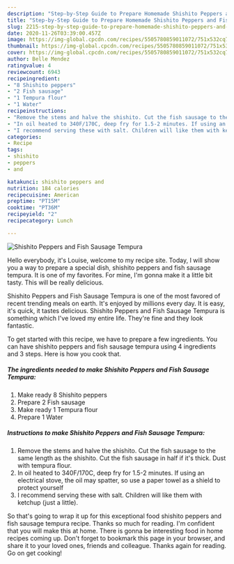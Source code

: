 ```yaml
---
description: "Step-by-Step Guide to Prepare Homemade Shishito Peppers and Fish Sausage Tempura"
title: "Step-by-Step Guide to Prepare Homemade Shishito Peppers and Fish Sausage Tempura"
slug: 2215-step-by-step-guide-to-prepare-homemade-shishito-peppers-and-fish-sausage-tempura
date: 2020-11-26T03:39:00.457Z
image: https://img-global.cpcdn.com/recipes/5505780859011072/751x532cq70/shishito-peppers-and-fish-sausage-tempura-recipe-main-photo.jpg
thumbnail: https://img-global.cpcdn.com/recipes/5505780859011072/751x532cq70/shishito-peppers-and-fish-sausage-tempura-recipe-main-photo.jpg
cover: https://img-global.cpcdn.com/recipes/5505780859011072/751x532cq70/shishito-peppers-and-fish-sausage-tempura-recipe-main-photo.jpg
author: Belle Mendez
ratingvalue: 4
reviewcount: 6943
recipeingredient:
- "8 Shishito peppers"
- "2 Fish sausage"
- "1 Tempura flour"
- "1 Water"
recipeinstructions:
- "Remove the stems and halve the shishito. Cut the fish sausage to the same length as the shishito. Cut the fish sausage in half if it&#39;s thick. Dust with tempura flour."
- "In oil heated to 340F/170C, deep fry for 1.5-2 minutes. If using an electrical stove, the oil may spatter, so use a paper towel as a shield to protect yourself"
- "I recommend serving these with salt. Children will like them with ketchup (just a little)."
categories:
- Recipe
tags:
- shishito
- peppers
- and

katakunci: shishito peppers and 
nutrition: 184 calories
recipecuisine: American
preptime: "PT15M"
cooktime: "PT36M"
recipeyield: "2"
recipecategory: Lunch

---
```



![Shishito Peppers and Fish Sausage Tempura](https://img-global.cpcdn.com/recipes/5505780859011072/751x532cq70/shishito-peppers-and-fish-sausage-tempura-recipe-main-photo.jpg)

Hello everybody, it's Louise, welcome to my recipe site. Today, I will show you a way to prepare a special dish, shishito peppers and fish sausage tempura. It is one of my favorites. For mine, I'm gonna make it a little bit tasty. This will be really delicious.

Shishito Peppers and Fish Sausage Tempura is one of the most favored of recent trending meals on earth. It's enjoyed by millions every day. It is easy, it's quick, it tastes delicious. Shishito Peppers and Fish Sausage Tempura is something which I've loved my entire life. They're fine and they look fantastic.




To get started with this recipe, we have to prepare a few ingredients. You can have shishito peppers and fish sausage tempura using 4 ingredients and 3 steps. Here is how you cook that.

<!--inarticleads1-->

##### The ingredients needed to make Shishito Peppers and Fish Sausage Tempura:

1. Make ready 8 Shishito peppers
1. Prepare 2 Fish sausage
1. Make ready 1 Tempura flour
1. Prepare 1 Water




<!--inarticleads2-->

##### Instructions to make Shishito Peppers and Fish Sausage Tempura:

1. Remove the stems and halve the shishito. Cut the fish sausage to the same length as the shishito. Cut the fish sausage in half if it&#39;s thick. Dust with tempura flour.
1. In oil heated to 340F/170C, deep fry for 1.5-2 minutes. If using an electrical stove, the oil may spatter, so use a paper towel as a shield to protect yourself
1. I recommend serving these with salt. Children will like them with ketchup (just a little).




So that's going to wrap it up for this exceptional food shishito peppers and fish sausage tempura recipe. Thanks so much for reading. I'm confident that you will make this at home. There is gonna be interesting food in home recipes coming up. Don't forget to bookmark this page in your browser, and share it to your loved ones, friends and colleague. Thanks again for reading. Go on get cooking!
